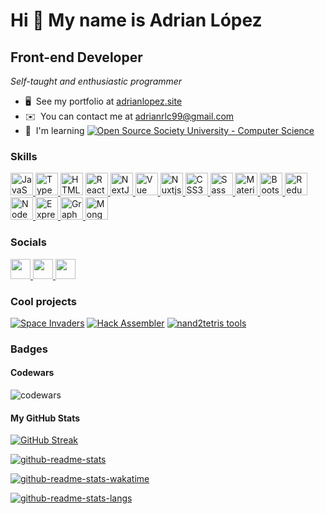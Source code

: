 Hi 👋 My name is Adrian López
=============================

Front-end Developer
-------------------

*Self-taught and enthusiastic programmer*

*   🖥️  See my portfolio at [adrianlopez.site](http://www.adrianlopez.site)
*   ✉️  You can contact me at [adrianrlc99@gmail.com](mailto:adrianrlc99@gmail.com)
*   🧠  I'm learning [![Open Source Society University - Computer Science](https://img.shields.io/badge/OSSU-computer--science-blue.svg)](https://github.com/ossu/computer-science)

### Skills

<p align="left">
  <a href="https://developer.mozilla.org/en-US/docs/Web/JavaScript" target="_blank" rel="noreferrer">
    <img src="https://raw.githubusercontent.com/danielcranney/readme-generator/main/public/icons/skills/javascript-colored.svg" width="36" height="36" alt="JavaScript" />
  </a>
  <a href="https://www.typescriptlang.org/" target="_blank" rel="noreferrer">
    <img src="https://raw.githubusercontent.com/danielcranney/readme-generator/main/public/icons/skills/typescript-colored.svg" width="36" height="36" alt="TypeScript" />
  </a>
  <a href="https://developer.mozilla.org/en-US/docs/Glossary/HTML5" target="_blank" rel="noreferrer"><img src="https://raw.githubusercontent.com/danielcranney/readme-generator/main/public/icons/skills/html5-colored.svg" width="36" height="36" alt="HTML5" /></a>
  <a href="https://reactjs.org/" target="_blank" rel="noreferrer">
    <img src="https://raw.githubusercontent.com/danielcranney/readme-generator/main/public/icons/skills/react-colored.svg" width="36" height="36" alt="React" />
  </a>
  <a href="https://nextjs.org/docs" target="_blank" rel="noreferrer">
    <img src="https://raw.githubusercontent.com/danielcranney/readme-generator/main/public/icons/skills/nextjs-colored-dark.svg" width="36" height="36" alt="NextJs" />
  </a>
  <a href="https://vuejs.org/" target="_blank" rel="noreferrer">
    <img src="https://raw.githubusercontent.com/danielcranney/readme-generator/main/public/icons/skills/vuejs-colored.svg" width="36" height="36" alt="Vue" />
  </a>
  <a href="https://nuxtjs.org/" target="_blank" rel="noreferrer">
    <img src="https://raw.githubusercontent.com/danielcranney/readme-generator/main/public/icons/skills/nuxtjs-colored.svg" width="36" height="36" alt="Nuxtjs" />
  </a>
  <a href="https://www.w3.org/TR/CSS/#css" target="_blank" rel="noreferrer">
    <img src="https://raw.githubusercontent.com/danielcranney/readme-generator/main/public/icons/skills/css3-colored.svg" width="36" height="36" alt="CSS3" />
  </a>
  <a href="https://sass-lang.com/" target="_blank" rel="noreferrer">
    <img src="https://raw.githubusercontent.com/danielcranney/readme-generator/main/public/icons/skills/sass-colored.svg" width="36" height="36" alt="Sass" />
  </a>
  <a href="https://mui.com/" target="_blank" rel="noreferrer">
    <img src="https://raw.githubusercontent.com/danielcranney/readme-generator/main/public/icons/skills/materialui-colored.svg" width="36" height="36" alt="Material UI" />
  </a>
  <a href="https://getbootstrap.com/" target="_blank" rel="noreferrer">
    <img src="https://raw.githubusercontent.com/danielcranney/readme-generator/main/public/icons/skills/bootstrap-colored.svg" width="36" height="36" alt="Bootstrap" />
  </a>
  <a href="https://redux.js.org/" target="_blank" rel="noreferrer">
    <img src="https://raw.githubusercontent.com/danielcranney/readme-generator/main/public/icons/skills/redux-colored.svg" width="36" height="36" alt="Redux" />
  </a>
  <a href="https://nodejs.org/en/" target="_blank" rel="noreferrer">
    <img src="https://raw.githubusercontent.com/danielcranney/readme-generator/main/public/icons/skills/nodejs-colored.svg" width="36" height="36" alt="NodeJS" />
  </a>
  <a href="https://expressjs.com/" target="_blank" rel="noreferrer">
    <img src="https://raw.githubusercontent.com/danielcranney/readme-generator/main/public/icons/skills/express-colored-dark.svg" width="36" height="36" alt="Express" />
  </a>
  <a href="https://graphql.org/" target="_blank" rel="noreferrer">
    <img src="https://raw.githubusercontent.com/danielcranney/readme-generator/main/public/icons/skills/graphql-colored.svg" width="36" height="36" alt="GraphQL" />
  </a>
  <a href="https://www.mongodb.com/" target="_blank" rel="noreferrer">
    <img src="https://raw.githubusercontent.com/danielcranney/readme-generator/main/public/icons/skills/mongodb-colored.svg" width="36" height="36" alt="MongoDB" />
  </a>
</p>
                    
### Socials
            
<p align="left">                      
  <a href="https://www.github.com/adrianrl99" target="_blank" rel="noreferrer">
    <img src="https://raw.githubusercontent.com/danielcranney/readme-generator/main/public/icons/socials/github-dark.svg" width="32" height="32" />
  </a>                    
  <a href="https://www.linkedin.com/in/adrian-lópez" target="_blank" rel="noreferrer">
    <img src="https://raw.githubusercontent.com/danielcranney/readme-generator/main/public/icons/socials/linkedin.svg" width="32" height="32" />
  </a>                      
  <a href="https://www.twitter.com/Adrianrlc" target="_blank" rel="noreferrer">
    <img src="https://raw.githubusercontent.com/danielcranney/readme-generator/main/public/icons/socials/twitter.svg" width="32" height="32" />
  </a>
</p>


### Cool projects

[![Space Invaders](https://github-readme-stats.vercel.app/api/pin/?username=adrianrl99&repo=space-invaders.rkt&theme=onedark&hide_border=true&border_radius=4px)](https://github.com/adrianrl99/space-invaders.rkt)
[![Hack Assembler](https://github-readme-stats.vercel.app/api/pin/?username=adrianrl99&repo=hack-assembler&theme=onedark&hide_border=true&border_radius=4px)](https://github.com/adrianrl99/hack-assembler.js)
[![nand2tetris tools](https://github-readme-stats.vercel.app/api/pin/?username=adrianrl99&repo=nand2tetris-tools&theme=onedark&hide_border=true&border_radius=4px)](https://github.com/adrianrl99/nand2tetris-tools)

### Badges

#### Codewars

![codewars](https://www.codewars.com/users/adrianrl99/badges/large)

#### My GitHub Stats

[![GitHub Streak](https://github-readme-streak-stats.herokuapp.com?user=adrianrl99&theme=onedark&hide_border=true&date_format=j%20M%5B%20Y%5D)](https://github.com/denvercoder1/github-readme-streak-stats)

[![github-readme-stats](https://github-readme-stats.vercel.app/api?username=adrianrl99&count_private=true&theme=onedark&hide_border=true&border_radius=4px)](https://github.com/anuraghazra/github-readme-stats)

[![github-readme-stats-wakatime](https://github-readme-stats.vercel.app/api/wakatime?username=adrianrl99&theme=onedark&hide_border=true&border_radius=4px&langs_count=6&layout=compact)](https://github.com/anuraghazra/github-readme-stats)

[![github-readme-stats-langs](https://github-readme-stats.vercel.app/api/top-langs/?username=adrianrl99&count_private=true&theme=onedark&langs_count=6&layout=compact&hide_border=true&border_radius=4px)](https://github.com/anuraghazra/github-readme-stats)

